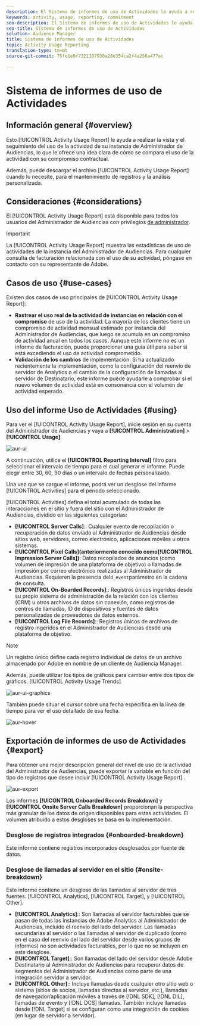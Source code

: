 ```yaml
---
description: El Sistema de informes de uso de Actividades le ayuda a realizar la vista y el seguimiento del uso de actividades de su instancia de Administrador de Audiencias, para que pueda comparar el uso real con el compromiso contractual.
keywords: activity, usage, reporting, commitment
seo-description: El Sistema de informes de uso de Actividades le ayuda a realizar la vista y el seguimiento del uso de actividades de su instancia de Administrador de Audiencias, para que pueda comparar el uso real con el compromiso contractual.
seo-title: Sistema de informes de uso de Actividades
solution: Audience Manager
title: Sistema de informes de uso de Actividades
topic: Activity Usage Reporting
translation-type: tm+mt
source-git-commit: 75fe1e0f7321107930a28e354ca2f4a256a477ac

---
```



# Sistema de informes de uso de Actividades

## Información general {#overview}

Esto [!UICONTROL Activity Usage Report] le ayuda a realizar la vista y el seguimiento del uso de la actividad de su instancia de Administrador de Audiencias, lo que le ofrece una idea clara de cómo se compara el uso de la actividad con su compromiso contractual.

Además, puede descargar el archivo [!UICONTROL Activity Usage Report] cuando lo necesite, para el mantenimiento de registros y la análisis personalizada.

## Consideraciones {#considerations}

El [!UICONTROL Activity Usage Report] está disponible para todos los usuarios del Administrador de Audiencias con privilegios [de administrador](edit-account-settings.md).

>[!IMPORTANT]
>
>La [!UICONTROL Activity Usage Report] muestra las estadísticas de uso de actividades de la instancia del Administrador de Audiencias. Para cualquier consulta de facturación relacionada con el uso de su actividad, póngase en contacto con su representante de Adobe.

## Casos de uso {#use-cases}

Existen dos casos de uso principales de [!UICONTROL Activity Usage Report]:

* **Rastrear el uso real de la actividad de instancias en relación con el compromiso** de uso de la actividad: La mayoría de los clientes tiene un compromiso de actividad mensual estimado por instancia del Administrador de Audiencias, que luego se acumula en un compromiso de actividad anual en todos los casos. Aunque este informe no es un informe de facturación, puede proporcionar una guía útil para saber si está excediendo el uso de actividad comprometido.
* **Validación de los cambios** de implementación: Si ha actualizado recientemente la implementación, como la configuración del reenvío de servidor de Analytics o el cambio de la configuración de llamadas al servidor de Destinatario, este informe puede ayudarle a comprobar si el nuevo volumen de actividad está en consonancia con el volumen de actividad esperado.

## Uso del informe Uso de Actividades {#using}

Para ver el [!UICONTROL Activity Usage Report], inicie sesión en su cuenta del Administrador de Audiencias y vaya a **[!UICONTROL Administration]** > **[!UICONTROL Usage]**.

![aur-ui](assets/aur-ui.png)

A continuación, utilice el **[!UICONTROL Reporting Interval]** filtro para seleccionar el intervalo de tiempo para el cual generar el informe. Puede elegir entre 30, 60, 90 días o un intervalo de fechas personalizado.

Una vez que se cargue el informe, podrá ver un desglose del informe [!UICONTROL Activities] para el período seleccionado.

[!UICONTROL Activities] defina el total acumulado de todas las interacciones en el sitio y fuera del sitio con el Administrador de Audiencias, dividido en las siguientes categorías:

* **[!UICONTROL Server Calls]**:: Cualquier evento de recopilación o recuperación de datos enviado al Administrador de Audiencias desde sitios web, servidores, correo electrónico, aplicaciones móviles u otros sistemas.
* **[!UICONTROL Pixel Calls](anteriormente conocido como[!UICONTROL Impression Server Calls])**: Datos recopilados de anuncios (como volumen de impresión de una plataforma de objetivo) o llamadas de impresión por correo electrónico realizadas al Administrador de Audiencias. Requieren la presencia del`d_event`parámetro en la cadena de consulta.
* **[!UICONTROL On-Boarded Records]**:: Registros únicos ingeridos desde su propio sistema de administración de la relación con los clientes (CRM) u otros archivos de datos sin conexión, como registros de centros de llamadas, ID de dispositivos y fuentes de datos personalizadas de proveedores de datos externos.
* **[!UICONTROL Log File Records]**:: Registros únicos de archivos de registro ingeridos en el Administrador de Audiencias desde una plataforma de objetivo.

>[!NOTE]
>
>Un registro único define cada registro individual de datos de un archivo almacenado por Adobe en nombre de un cliente de Audiencia Manager.

Además, puede utilizar los tipos de gráficos para cambiar entre dos tipos de gráficos. [!UICONTROL Activity Usage Trends]

![aur-ui-graphics](assets/aur-ui-graphs.png)

También puede situar el cursor sobre una fecha específica en la línea de tiempo para ver el uso detallado de esa fecha.

![aur-hover](assets/aur-hover.png)

## Exportación de informes de uso de Actividades {#export}

Para obtener una mejor descripción general del nivel de uso de la actividad del Administrador de Audiencias, puede exportar la variable en función del tipo de registros que desee incluir [!UICONTROL Activity Usage Report] .

![aur-export](assets/aur-export.png)

Los informes **[!UICONTROL Onboarded Records Breakdown]** y **[!UICONTROL Onsite Server Calls Breakdown]** proporcionan la perspectiva más granular de los datos de origen disponibles para estas actividades. El volumen atribuido a estos desgloses se basa en la implementación.

### Desglose de registros integrados {#onboarded-breakdown}

Este informe contiene registros incorporados desglosados por fuente de datos.

### Desglose de llamadas al servidor en el sitio {#onsite-breakdown}

Este informe contiene un desglose de las llamadas al servidor de tres fuentes: [!UICONTROL Analytics], [!UICONTROL Target], y [!UICONTROL Other].

* **[!UICONTROL Analytics]**:: Son llamadas al servidor facturables que se pasan de todas las instancias de Adobe Analytics al Administrador de Audiencias, incluido el reenvío del lado del servidor. Las llamadas secundarias al servidor o las llamadas al servidor de duplicado (como en el caso del reenvío del lado del servidor desde varios grupos de informes) no son actividades facturables, por lo que no se incluyen en este desglose.
* **[!UICONTROL Target]**:: Son llamadas del lado del servidor desde Adobe Destinatario al Administrador de Audiencias para recuperar datos de segmentos del Administrador de Audiencias como parte de una integración servidor a servidor.
* **[!UICONTROL Other]**:: Incluye llamadas desde cualquier otro sitio web o sistema (sitios de socios, llamadas directas al servidor, etc.), llamadas de navegador/aplicación móviles a través de [!DNL SDK], [!DNL DIL], llamadas de evento y [!DNL DCS] llamadas. También incluye llamadas desde [!DNL Target] si se configuran como una integración de cookies (en lugar de servidor a servidor).

